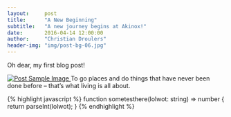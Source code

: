 ```yaml
---
layout:     post
title:      "A New Beginning"
subtitle:   "A new journey begins at Akinox!"
date:       2016-04-14 12:00:00
author:     "Christian Droulers"
header-img: "img/post-bg-06.jpg"
---
```


Oh dear, my first blog post!

<a href="{{ site.baseurl }}/img/post-sample-image.jpg">
    <img src="{{ site.baseurl }}/img/post-sample-image.jpg" alt="Post Sample Image">
</a>
<span class="caption text-muted">To go places and do things that have never been done before – that’s what living is all about.</span>

{% highlight javascript %}
function sometesthere(lolwot: string) => number {
    return parseInt(lolwot);
}
{% endhighlight %}